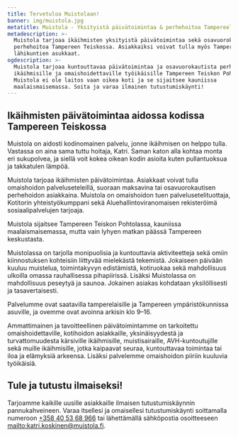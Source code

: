 ```yaml
---
title: Tervetuloa Muistolaan!
banner: img/muistola.jpg
metatitle: Muistola - Yksityistä päivätoimintaa & perhehoitoa Tampereella
metadescription: >-
  Muistola tarjoaa ikäihmisten yksityistä päivätoimintaa sekä osavuorokautista
  perhehoitoa Tampereen Teiskossa. Asiakkaiksi voivat tulla myös Tampereen
  lähikuntien asukkaat.
ogdescription: >-
  Muistola tarjoaa kuntouttavaa päivätoimintaa ja osavuorokautista perhehoitoa
  ikäihmisille ja omaishoidettaville työikäisille Tampereen Teiskon Pohtolassa.
  Muistola ei ole laitos vaan oikea koti ja se sijaitsee kauniissa
  maalaismaisemassa. Soita ja varaa ilmainen tutustumiskäynti!
---
```

## Ikäihmisten päivätoimintaa aidossa kodissa Tampereen Teiskossa

Muistola on aidosti kodinomainen palvelu, jonne ikäihmisen on helppo tulla. Vastassa on aina sama tuttu hoitaja, Katri. Saman katon alla kohtaa monta eri sukupolvea, ja siellä voit kokea oikean kodin asioita kuten pullantuoksua ja takkatulen lämpöä.

Muistola tarjoaa ikäihmisten päivätoimintaa. Asiakkaat voivat tulla omaishoidon palveluseteleillä, suoraan maksavina tai osavuorokautisen perhehoidon asiakkaina. Muistola on omaishoidon tuen palvelusetelituottaja, Kotitorin yhteistyökumppani sekä Aluehallintoviranomaisen rekisteröimä sosiaalipalvelujen tarjoaja.

Muistola sijaitsee Tampereen Teiskon Pohtolassa, kauniissa maalaismaisemassa, mutta vain lyhyen matkan päässä Tampereen keskustasta. 

Muistolassa on tarjolla monipuolisia ja kuntouttavia aktiviteetteja sekä omiin kiinnostuksen kohteisiin liittyvää mielekästä tekemistä. Jokaiseen päivään kuuluu muistelua, toimintakyvyn edistämistä, kotiruokaa sekä mahdollisuus ulkoilla omassa rauhallisessa pihapiirissä. Lisäksi Muistolassa on mahdollisuus peseytyä ja saunoa. Jokainen asiakas kohdataan yksilöllisesti ja tasavertaisesti.

Palvelumme ovat saatavilla tamperelaisille ja Tampereen ympäristökunnissa asuville, ja ovemme ovat avoinna arkisin klo 9–16.

Ammattimainen ja tavoitteellinen päivätoimintamme on tarkoitettu omaishoidettaville, kotihoidon asiakkaille, yksinäisyydestä ja turvattomuudesta kärsiville ikäihmisille, muistisairaille, AVH-kuntoutujille sekä muille ikäihmisille, jotka kaipaavat seuraa, kuntouttavaa toimintaa tai  iloa ja elämyksiä arkeensa. Lisäksi palvelemme omaishoidon piiriin kuuluvia työikäisiä. 

## Tule ja tutustu ilmaiseksi!

Tarjoamme kaikille uusille asiakkaille ilmaisen tutustumiskäynnin pannukahveineen. Varaa itsellesi ja omaisellesi tutustumiskäynti soittamalla numeroon [+358 40 53 68 966](tel:+358405368966) tai lähettämällä sähköpostia osoitteeseen <mailto:katri.koskinen@muistola.fi>.
